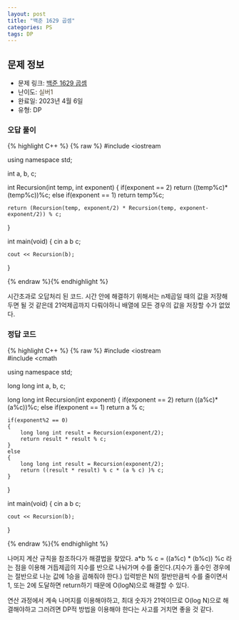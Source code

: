 ```yaml
---
layout: post
title: "백준 1629 곱셈"
categories: PS
tags: DP
---
```


## 문제 정보
- 문제 링크: [백준 1629 곱셈](https://www.acmicpc.net/problem/1629)
- 난이도: <span style="color:#544831">실버1</span>
- 완료일: 2023년 4월 6일
- 유형: DP

### 오답 풀이

{% highlight C++ %} {% raw %}
#include <iostream	

using namespace std;

int a, b, c;

int Recursion(int temp, int exponent)
{
	if(exponent == 2)
		return ((temp%c)*(temp%c))%c;
	else if(exponent == 1)
		return temp%c;
		
	return (Recursion(temp, exponent/2) * Recursion(temp, exponent-exponent/2)) % c;
}

int main(void)
{
	cin 		 a 		 b 		 c;
	 
	cout << Recursion(b);
}

{% endraw %}{% endhighlight %}

시간초과로 오답처리 된 코드. 시간 안에 해결하기 위해서는 n제곱일 때의 값을 저장해두면 될 것 같은데 21억제곱까지 다뤄야하니 배열에 모든 경우의 값을 저장할 수가 없었다.

### 정답 코드

{% highlight C++ %} {% raw %}
#include <iostream	
#include <cmath	

using namespace std;

long long int a, b, c;

long long int Recursion(int exponent)
{
	if(exponent == 2)
		return ((a%c)*(a%c))%c;
	else if(exponent == 1)
		return a % c;
	
	if(exponent%2 == 0)
	{
		long long int result = Recursion(exponent/2);
		return result * result % c;
	}
	else
	{
		long long int result = Recursion(exponent/2);
		return ((result * result) % c * (a % c) )% c;
	}
		
}

int main(void) 
{
	cin 		 a 		 b 		 c;
	 
	cout << Recursion(b);
}


{% endraw %}{% endhighlight %}

나머지 계산 규칙을 참조하다가 해결법을 찾았다. a*b % c = ((a%c) * (b%c)) %c 라는 점을 이용해 거듭제곱의 지수를 반으로 나눠가며 수를 줄인다.(지수가 홀수인 경우에는 절반으로 나눈 값에 1승을 곱해줘야 한다.) 입력받은 N의 절반만큼씩 수를 줄이면서 1, 또는 2에 도달하면 return하기 때문에 O(logN)으로 해결할 수 있다. 

연산 과정에서 계속 나머지를 이용해야하고, 최대 숫자가 21억이므로 O(log N)으로 해결해야하고 그러려면 DP적 방법을 이용해야 한다는 사고를 거치면 좋을 것 같다.
